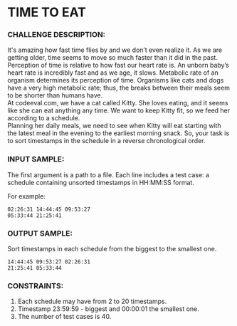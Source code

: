 # TIME TO EAT

### CHALLENGE DESCRIPTION:

It's amazing how fast time flies by and we don’t even realize it. As we are getting older, time seems to move so much faster than it did in the past.  
Perception of time is relative to how fast our heart rate is. An unborn baby’s heart rate is incredibly fast and as we age, it slows. Metabolic rate of an organism determines its perception of time. Organisms like cats and dogs have a very high metabolic rate; thus, the breaks between their meals seem to be shorter than humans have.  
At codeeval.com, we have a cat called Kitty. She loves eating, and it seems like she can eat anything any time. We want to keep Kitty fit, so we feed her according to a schedule.  
Planning her daily meals, we need to see when Kitty will eat starting with the latest meal in the evening to the earliest morning snack. So, your task is to sort timestamps in the schedule in a reverse chronological order.

### INPUT SAMPLE:

The first argument is a path to a file. Each line includes a test case: a schedule containing unsorted timestamps in HH:MM:SS format.

For example:

```
02:26:31 14:44:45 09:53:27
05:33:44 21:25:41
```

### OUTPUT SAMPLE:

Sort timestamps in each schedule from the biggest to the smallest one.

```
14:44:45 09:53:27 02:26:31
21:25:41 05:33:44
```

### CONSTRAINTS:

1. Each schedule may have from 2 to 20 timestamps.
2. Timestamp 23:59:59 - biggest and 00:00:01 the smallest one.
3. The number of test cases is 40.